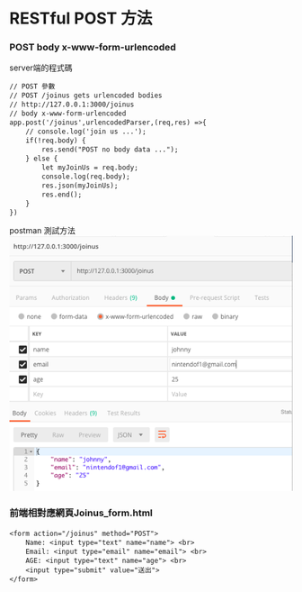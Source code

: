 # RESTful POST 方法
### POST body x-www-form-urlencoded
server端的程式碼
```javascript=
// POST 參數
// POST /joinus gets urlencoded bodies
// http://127.0.0.1:3000/joinus
// body x-www-form-urlencoded
app.post('/joinus',urlencodedParser,(req,res) =>{
    // console.log('join us ...');
    if(!req.body) {
        res.send("POST no body data ...");
    } else {
        let myJoinUs = req.body;
        console.log(req.body);
        res.json(myJoinUs);
        res.end();
    }
})
```
postman 測試方法
![](wwwroot/postman_1.png)

### 前端相對應網頁Joinus_form.html
```htmlmixed=
<form action="/joinus" method="POST">
    Name: <input type="text" name="name"> <br>
    Email: <input type="email" name="email"> <br>
    AGE: <input type="text" name="age"> <br>
    <input type="submit" value="送出">
</form>
```
